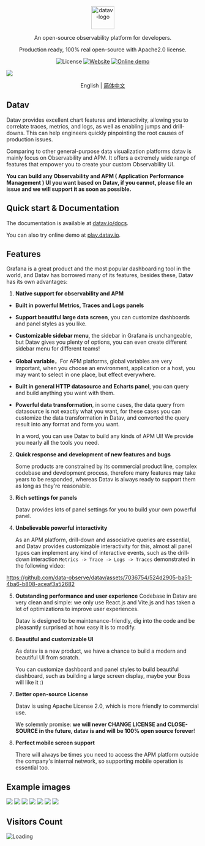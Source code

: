<p align="center">
  <img src="https://datav.io/logo.png" alt="datav-logo" width="60" />
</p>

<p align="center">
  An open-source observability platform for developers.
</p>

<p align="center">
  Production ready, 100% real open-source with Apache2.0 license.
</p>

<p align="center">
    <img alt="License" src="https://img.shields.io/badge/license-Apache2.0-brightgreen"> 
    <a href="https://datav.io"><img alt="Website" src="https://img.shields.io/badge/Website-datav.io-blue"></a>
    <a href="https://play.datav.io"><img alt="Online demo" src="https://img.shields.io/badge/Online-demo-blue"></a>
</p>

<div>
  <img src="https://github.com/data-observe/assets/blob/main/datav-readme/home-example1.jpg?raw=true" />
  <p align="center">
    English | <a href="./README_CN.md">简体中文</a>
  </p>
</div>
  



## Datav

Datav provides excellent chart features and interactivity, allowing you to correlate traces, metrics, and logs, as well as enabling jumps and drill-downs. This can help engineers quickly pinpointing the root causes of production issues.

Comparing to other general-purpose data visualization platforms datav is mainly focus on Observability and APM. It offers a extremely wide range of features that empower you to create your custom Observability UI.

**You can build any Observability and APM ( Application Performance Management ) UI you want based on Datav, if you cannot, please file an issue and we will support it as soon as possible.**

## Quick start & Documentation

The documentation is available at [datav.io/docs](https://datav.io/docs).

You can also try online demo at [play.datav.io](https://play.datav.io).

## Features

Grafana is a great product and the most popular dashboarding tool in the world, and Datav has borrowed many of its features, besides these, Datav has its own advantages:

1. **Native support for observability and APM**
  
 - **Built in powerful Metrics, Traces and Logs panels**
 - **Support beautiful large data screen**, you can customize dashboards and panel styles as you like.
 - **Customizable sidebar menu**, the sidebar in Grafana is unchangeable, but Datav gives you plenty of options, you can even create different sidebar menu  for different teams!
 - **Global variable**，For APM platforms, global variables are very important, when you choose an environment, application or a host, you may want to select in one place, but effect everywhere.
 - **Built in general HTTP datasource and Echarts panel**, you can query and build anything you want with them.
 - **Powerful data transformation**, in some cases, the data query from datasource is not exactly what you want, for these cases you can customize the data transformation in Datav, and converted the query result into any format and form you want.

    In a word, you can use Datav to build any kinds of APM UI! We provide you nearly all the tools you need.

  

2. **Quick response and development of new features and bugs**

   Some products are constrained by its commercial product line, complex codebase and development process, therefore many features may take years to be responded, whereas Datav is always ready to support them as long as they're reasonable.

3. **Rich settings for panels**
    
    Datav provides lots of panel settings for you to build your own powerful panel.
   
4. **Unbelievable powerful interactivity**

    As an APM platform, drill-down and associative queries are essential, and Datav provides customizable interactivity for this, almost all panel types can implement any kind of interactive events, such as the drill-down interaction `Metrics -> Trace -> Logs -> Traces` demonstrated in the following video:

https://github.com/data-observe/datav/assets/7036754/524d2905-ba51-4ba6-b808-aceaf3a52682

5. **Outstanding performance and user experience**
   Codebase in Datav are very clean and simple: we only use React.js and Vite.js and has taken a lot of optimizations to improve user experiences.


   Datav is designed to be maintenance-friendly, dig into the code and be pleasantly surprised at how easy it is to modify.
   
6. **Beautiful and customizable UI**

    As datav is a new product, we have a chance to build a modern and beautiful UI from scratch. 

    You can customize dashboard and panel styles to build beautiful dashboard, such as building a large screen display, maybe your Boss will like it :)

7.  **Better open-source License**

    Datav is using Apache License 2.0, which is more friendly to commercial use.

    We solemnly promise: **we will never CHANGE LICENSE and CLOSE-SOURCE in the future, datav is and will be 100% open source forever**!

8.  **Perfect mobile screen support**

    There will always be times you need to access the APM platform outside the company's internal network, so supporting mobile operation is essential too.


## Example images

<img src="https://github.com/data-observe/assets/blob/main/datav-readme/home-example1.jpg?raw=true" />

<img src="https://github.com/data-observe/assets/blob/main/datav-readme/runtime-example.jpg?raw=true" />

<img src="https://github.com/data-observe/assets/blob/main/datav-readme/host-example.jpg?raw=true" />

<img src="https://github.com/data-observe/assets/blob/main/datav-readme/trace-search-example.jpg?raw=true" />

<img src="https://github.com/data-observe/assets/blob/main/datav-readme/trace-example.jpg?raw=true" />

<img src="https://github.com/data-observe/assets/blob/main/datav-readme/log-example.jpg?raw=true" />

<img src="https://github.com/data-observe/assets/blob/main/datav-readme/alert-example.jpg?raw=true" />






## Visitors Count

<img align="left" src = "https://profile-counter.glitch.me/datav/count.svg" alt="Loading" />
